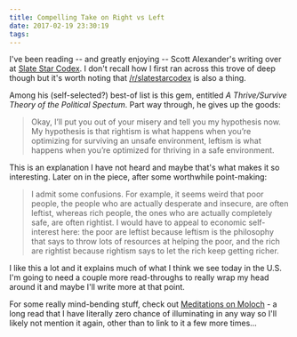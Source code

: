 ```yaml
---
title: Compelling Take on Right vs Left
date: 2017-02-19 23:30:19
tags:
---
```


I've been reading -- and greatly enjoying -- Scott Alexander's writing over at [Slate
Star Codex](http://slatestarcodex.com). I don't recall how I first ran across this trove of deep though but it's worth noting that [/r/slatestarcodex](https://www.reddit.com/r/slatestarcodex/) is also a thing.

Among his (self-selected?) best-of list is this gem, entitled *A Thrive/Survive Theory
of the Political Spectum*. Part way through, he gives up the goods:

> Okay, I’ll put you out of your misery and tell you my hypothesis now. My hypothesis is that rightism is what happens when you’re optimizing for surviving an unsafe environment, leftism is what happens when you’re optimized for thriving in a safe environment.

This is an explanation I have not heard and maybe that's what makes it so interesting. Later on in the piece, after some worthwhile point-making:

> I admit some confusions. For example, it seems weird that poor people, the people who are actually desperate and insecure, are often leftist, whereas rich people, the ones who are actually completely safe, are often rightist. I would have to appeal to economic self-interest here: the poor are leftist because leftism is the philosophy that says to throw lots of resources at helping the poor, and the rich are rightist because rightism says to let the rich keep getting richer.

I like this a lot and it explains much of what I think we see today in the U.S. I'm going to need a couple more read-throughs to really wrap my head around it and maybe I'll write more at that point.

For some really mind-bending stuff, check out [Meditations on Moloch](http://slatestarcodex.com/2014/07/30/meditations-on-moloch/) - a long read that I have literally zero chance of illuminating in any way so I'll likely not mention it again, other than to link to it a few more times...
